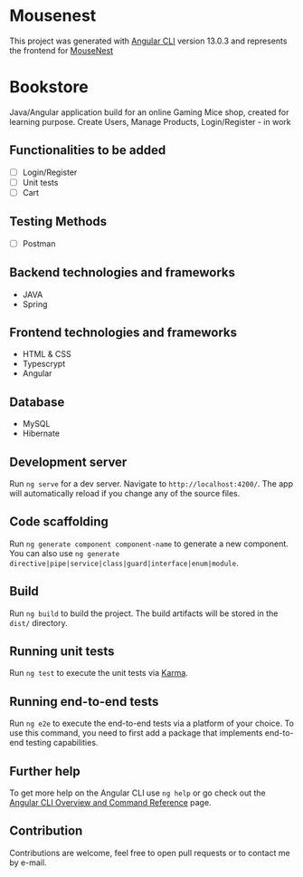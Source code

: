 # Mousenest

This project was generated with [Angular CLI](https://github.com/angular/angular-cli) version 13.0.3 and represents the frontend for [MouseNest](https://github.com/moisalucian/MouseNest---Backend)

# Bookstore

Java/Angular application build for an online Gaming Mice shop, created for learning purpose. Create Users, Manage Products, Login/Register - in work

## Functionalities to be added

- [ ] Login/Register
- [ ] Unit tests
- [ ] Cart

## Testing Methods

- [ ] Postman

## Backend technologies and frameworks

- JAVA
- Spring

## Frontend technologies and frameworks

- HTML & CSS
- Typescrypt
- Angular

## Database

- MySQL
- Hibernate

## Development server

Run `ng serve` for a dev server. Navigate to `http://localhost:4200/`. The app will automatically reload if you change any of the source files.

## Code scaffolding

Run `ng generate component component-name` to generate a new component. You can also use `ng generate directive|pipe|service|class|guard|interface|enum|module`.

## Build

Run `ng build` to build the project. The build artifacts will be stored in the `dist/` directory.

## Running unit tests

Run `ng test` to execute the unit tests via [Karma](https://karma-runner.github.io).

## Running end-to-end tests

Run `ng e2e` to execute the end-to-end tests via a platform of your choice. To use this command, you need to first add a package that implements end-to-end testing capabilities.

## Further help

To get more help on the Angular CLI use `ng help` or go check out the [Angular CLI Overview and Command Reference](https://angular.io/cli) page.

## Contribution

Contributions are welcome, feel free to open pull requests or to contact me by e-mail.
